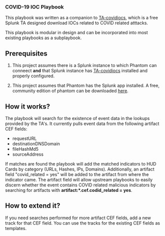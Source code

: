 ### COVID-19 IOC Playbook

This playbook was written as a companion to [TA-covidiocs](https://github.com/splunk/ta-covidiocs), which is a free Splunk TA designed download IOCs related to COVID related atttacks. 

This playbook is modular in design and can be incorporated into most existing playbooks as a subplaybook.

## Prerequisites

1. This project assumes there is a Splunk instance to which Phantom can conneect **and** that Splunk instance has [TA-covidiocs](https://github.com/splunk/ta-covidiocs) installed and properly configured.

2. This project assumes that Phantom has the Splunk app installed. A free, community edition of phantom can be downloaded [here](https://www.splunk.com/en_us/software/splunk-security-orchestration-and-automation.html).

## How it works?

The playbook will search for the existence of event data in the lookups provided by the TA's. It currently pulls event data from the following artifact CEF fields:

- requestURL
- destinationDNSDomain
- fileHashMd5
- sourceAddress

If matches are found the playbook will add the matched indicators to HUD Cards by category (URLs, Hashes, IPs, Domains). Additionally, an artifact field "covid_related = yes" will be added to the artifact from where the indicator came. The artifact field will allow upstream playbooks to easily discern whether the event contains COVID related malicious indicators by searching for artifacts with **artifact:*.cef.codid_related = yes**. 

## How to extend it?

If you need searches performed for more artifact CEF fields, add a new track for that CEF field. You can use the tracks for the existing CEF fields as templates.